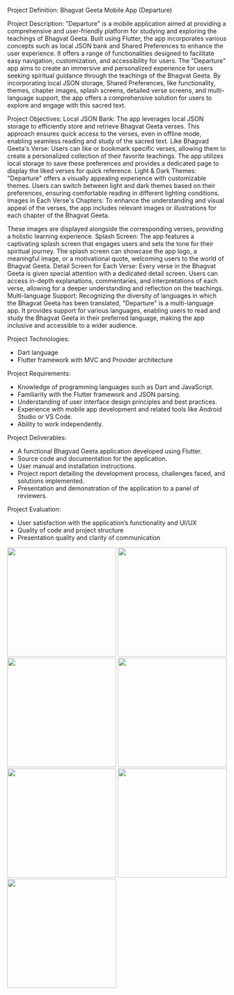 Project Definition: Bhagvat Geeta Mobile App (Departure)

Project Description:
"Departure" is a mobile application aimed at providing a comprehensive and user-friendly
platform for studying and exploring the teachings of Bhagvat Geeta. Built using Flutter, the app
incorporates various concepts such as local JSON bank and Shared Preferences to enhance the
user experience. It offers a range of functionalities designed to facilitate easy navigation,
customization, and accessibility for users.
The "Departure" app aims to create an immersive and personalized experience for users seeking
spiritual guidance through the teachings of the Bhagvat Geeta. By incorporating local JSON
storage, Shared Preferences, like functionality, themes, chapter images, splash screens, detailed
verse screens, and multi-language support, the app offers a comprehensive solution for users to
explore and engage with this sacred text.

Project Objectives:
Local JSON Bank: The app leverages local JSON storage to efficiently store and retrieve
Bhagvat Geeta verses. This approach ensures quick access to the verses, even in offline mode,
enabling seamless reading and study of the sacred text.
Like Bhagvad Geeta's Verse: Users can like or bookmark specific verses, allowing them to
create a personalized collection of their favorite teachings. The app utilizes local storage to save
these preferences and provides a dedicated page to display the liked verses for quick reference.
Light & Dark Themes: "Departure" offers a visually appealing experience with customizable
themes. Users can switch between light and dark themes based on their preferences, ensuring
comfortable reading in different lighting conditions.
Images in Each Verse's Chapters: To enhance the understanding and visual appeal of the
verses, the app includes relevant images or illustrations for each chapter of the Bhagvat Geeta.

These images are displayed alongside the corresponding verses, providing a holistic learning
experience.
Splash Screen: The app features a captivating splash screen that engages users and sets the tone
for their spiritual journey. The splash screen can showcase the app logo, a meaningful image, or
a motivational quote, welcoming users to the world of Bhagvat Geeta.
Detail Screen for Each Verse: Every verse in the Bhagvat Geeta is given special attention with
a dedicated detail screen. Users can access in-depth explanations, commentaries, and
interpretations of each verse, allowing for a deeper understanding and reflection on the
teachings.
Multi-language Support: Recognizing the diversity of languages in which the Bhagvat Geeta
has been translated, "Departure" is a multi-language app. It provides support for various
languages, enabling users to read and study the Bhagvat Geeta in their preferred language,
making the app inclusive and accessible to a wider audience.

Project Technologies:
- Dart language
- Flutter framework with MVC and Provider architecture

Project Requirements:
- Knowledge of programming languages such as Dart and JavaScript.
- Familiarity with the Flutter framework and JSON parsing.
- Understanding of user interface design principles and best practices.
- Experience with mobile app development and related tools like Android Studio or VS Code.
- Ability to work independently.

Project Deliverables:
- A functional Bhagvad Geeta application developed using Flutter.
- Source code and documentation for the application.
- User manual and installation instructions.
- Project report detailing the development process, challenges faced, and solutions implemented.
- Presentation and demonstration of the application to a panel of reviewers.

Project Evaluation:
- User satisfaction with the application’s functionality and UI/UX
- Quality of code and project structure
- Presentation quality and clarity of communication
<img src = "https://github.com/NeelManiya25/Pr_Bhagavad_Gita_flutter_app/assets/131368162/0214f678-ff27-402d-8925-90928f8de88c" width ="250px">
<img src = "https://github.com/NeelManiya25/Pr_Bhagavad_Gita_flutter_app/assets/131368162/abbcbef2-1751-424b-961f-89ace3b8a2b7" width ="250px">
<img src = "https://github.com/NeelManiya25/Pr_Bhagavad_Gita_flutter_app/assets/131368162/cb47dee8-3dc4-4fa0-85cd-c6045f9d2cbd" width ="250px">
<img src = "https://github.com/NeelManiya25/Pr_Bhagavad_Gita_flutter_app/assets/131368162/6e2e829d-a375-43a7-88c0-96543ec198a7" width ="250px">
<img src = "https://github.com/NeelManiya25/Pr_Bhagavad_Gita_flutter_app/assets/131368162/c80b9af1-e1c4-4b8b-ba2e-7054474efc9e" width ="250px">
<img src = "https://github.com/NeelManiya25/Pr_Bhagavad_Gita_flutter_app/assets/131368162/a20a6d4a-1330-4cd4-b64d-07ea1a266f19" width ="250px">
<img src = "https://github.com/NeelManiya25/Pr_Bhagavad_Gita_flutter_app/assets/131368162/e66ab190-3687-4e4b-9c0d-77d75a363b4b" width ="250px">

